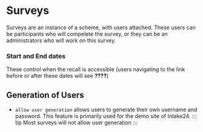 # Surveys

Surveys are an instance of a scheme, with users attached. These users can be participants who will compelete the survey, or they can be an administrators who will work on this survey. 

### Start and End dates
These control when the recall is accessible (users navigating to the link before or after these dates will see **????**)

## Generation of Users
* `allow user generation` allows users to generate their own username and password. This feature is primarily used for the demo site of Intake24. 
::: tip
Most surveys will not allow user generation
:::

